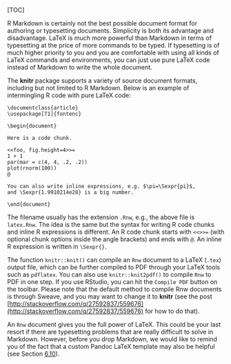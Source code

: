 [TOC]

R Markdown is certainly not the best possible document format for authoring or typesetting documents. Simplicity is both its advantage and disadvantage. LaTeX is much more powerful than Markdown in terms of typesetting at the price of more commands to be typed. If typesetting is of much higher priority to you and you are comfortable with using all kinds of LaTeX commands and environments, you can just use pure LaTeX code instead of Markdown to write the whole document.

The **knitr** package supports a variety of source document formats, including but not limited to R Markdown. Below is an example of intermingling R code with pure LaTeX code:

    \documentclass{article}
    \usepackage[T1]{fontenc}
    
    \begin{document}
    
    Here is a code chunk.
    
    <<foo, fig.height=4>>=
    1 + 1
    par(mar = c(4, 4, .2, .2))
    plot(rnorm(100))
    @
    
    You can also write inline expressions, e.g. $\pi=\Sexpr{pi}$,
    and \Sexpr{1.9910214e28} is a big number.
    
    \end{document}

The filename usually has the extension `.Rnw`, e.g., the above file is `latex.Rnw`. The idea is the same but the syntax for writing R code chunks and inline R expressions is different. An R code chunk starts with `<<>>=` (with optional chunk options inside the angle brackets) and ends with `@`. An inline R expression is written in `\Sexpr{}`.

The function `knitr::knit()` can compile an `Rnw` document to a LaTeX (`.tex`) output file, which can be further compiled to PDF through your LaTeX tools such as `pdflatex`. You can also use `knitr::knit2pdf()` to compile `Rnw` to PDF in one step. If you use RStudio, you can hit the `Compile PDF` button on the toolbar. Please note that the default method to compile Rnw documents is through Sweave, and you may want to change it to **knitr** (see the post [http://stackoverflow.com/q/27592837/559676](http://stackoverflow.com/q/27592837/559676) for how to do that).

An `Rnw` document gives you the full power of LaTeX. This could be your last resort if there are typesetting problems that are really difficult to solve in Markdown. However, before you drop Markdown, we would like to remind you of the fact that a custom Pandoc LaTeX template may also be helpful (see Section [6.10]($Use-A-Custom-Pandoc-LaTeX-Template)).
